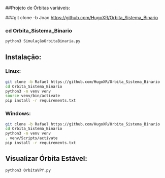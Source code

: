 ##Projeto de Órbitas variáveis: 

###git clone -b Joao https://github.com/HugoXR/Orbita_Sistema_Binario
### cd Orbita_Sistema_Binario
```bash
python3 SimulaçãoOrbitaBinaria.py
```










## Instalação:

### Linux:

```bash
git clone -b Rafael https://github.com/HugoXR/Orbita_Sistema_Binario
cd Orbita_Sistema_Binario
python3 -m venv venv
source venv/bin/activate
pip install -r requirements.txt

```

### Windows:

```bash
git clone -b Rafael https://github.com/HugoXR/Orbita_Sistema_Binario
cd Orbita_Sistema_Binario
python3 -m venv venv
. venv/Scripts/activate
pip install -r requirements.txt

```

## Visualizar Órbita Estável:
```bash
python3 OrbitaVPY.py
```
